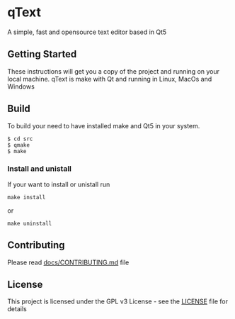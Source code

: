 # qText
A simple, fast and opensource text editor based in Qt5

## Getting Started
These instructions will get you a copy of the project and running on your local machine.
qText is make with Qt and running in Linux, MacOs and Windows

##  Build
To build your need to have installed make and Qt5 in your system.
```
$ cd src
$ qmake
$ make
```
### Install and unistall
If your want to install or unistall run
```
make install
```
or 
```
make uninstall
```
## Contributing
Please read [docs/CONTRIBUTING.md](CONTRIBUTING.md) file
## License
This project is licensed under the GPL v3 License - see the [LICENSE](LICENSE) file for details
